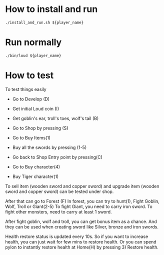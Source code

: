 # How to install and run

```
./install_and_run.sh ${player_name}
```

# Run normally

```
./bin/loud ${player_name}
```

# How to test

To test things easily

- Go to Develop (D)
- Get initial Loud coin (I)
- Get goblin's ear, troll's toes, wolf's tail (B)

- Go to Shop by pressing (S)
- Go to Buy Items(1)
- Buy all the swords by pressing (1-5)
- Go back to Shop Entry point by pressing(C)
- Go to Buy character(4)
- Buy Tiger character(1)

To sell item (wooden sword and copper sword) and upgrade item (wooden sword and copper sword) can be tested under shop.

After that can go to Forest (F)
In forest, you can try to hunt(1), Fight Goblin, Wolf, Troll or Giant(2-5)
To fight Giant, you need to carry iron sword.
To fight other monsters, need to carry at least 1 sword.

After fight goblin, wolf and troll, you can get bonus item as a chance.
And they can be used when creating sword like Silver, bronze and iron swords.

Health restore status is updated every 10s.
So if you want to increase health, you can just wait for few mins to restore health.
Or you can spend pylon to instantly restore health at Home(H) by pressing 3) Restore health.